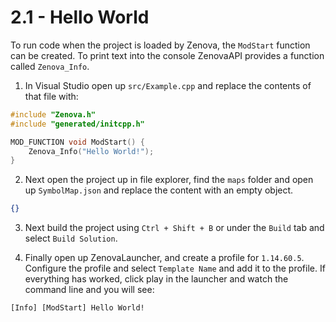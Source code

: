 # 2.1 - Hello World

To run code when the project is loaded by Zenova, the `ModStart` function can be created. To print text into the console ZenovaAPI provides a function called `Zenova_Info`.

1. In Visual Studio open up `src/Example.cpp` and replace the contents of that file with:
```cpp
#include "Zenova.h"
#include "generated/initcpp.h"

MOD_FUNCTION void ModStart() {
	Zenova_Info("Hello World!");
}
```

2. Next open the project up in file explorer, find the `maps` folder and open up `SymbolMap.json` and replace the content with an empty object.
```json
{}
```

3. Next build the project using `Ctrl + Shift + B` or under the `Build` tab and select `Build Solution`. 

4. Finally open up ZenovaLauncher, and create a profile for `1.14.60.5`. Configure the profile and select `Template Name` and add it to the profile. If everything has worked, click play in the launcher and watch the command line and you will see:
```
[Info] [ModStart] Hello World!
```
